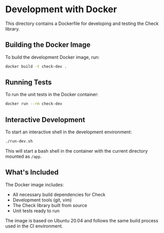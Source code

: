 # Development with Docker

This directory contains a Dockerfile for developing and testing the Check library.

## Building the Docker Image

To build the development Docker image, run:

```bash
docker build -t check-dev .
```

## Running Tests

To run the unit tests in the Docker container:

```bash
docker run --rm check-dev
```

## Interactive Development

To start an interactive shell in the development environment:

```bash
./run-dev.sh
```

This will start a bash shell in the container with the current directory mounted as `/app`.

## What's Included

The Docker image includes:

- All necessary build dependencies for Check
- Development tools (git, vim)
- The Check library built from source
- Unit tests ready to run

The image is based on Ubuntu 20.04 and follows the same build process used in the CI environment.